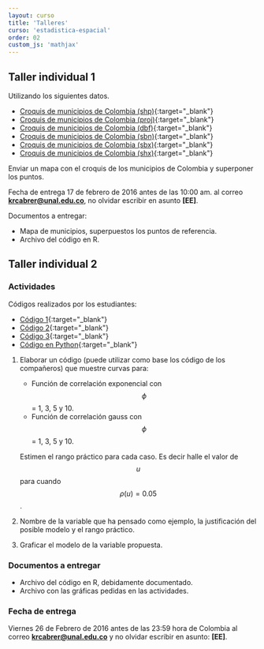 ```yaml
---
layout: curso
title: 'Talleres'
curso: 'estadistica-espacial'
order: 02
custom_js: 'mathjax'
---
```


## Taller individual 1

Utilizando los siguientes datos.

   - [Croquis de municipios de Colombia (shp)](./datos/COL_adm2.shp){:target="_blank"}
   - [Croquis de municipios de Colombia (proj)](./datos/COL_adm2.prj){:target="_blank"}
   - [Croquis de municipios de Colombia (dbf)](./datos/COL_adm2.dbf){:target="_blank"}
   - [Croquis de municipios de Colombia (sbn)](./datos/COL_adm2.sbn){:target="_blank"}
   - [Croquis de municipios de Colombia (sbx)](./datos/COL_adm2.sbx){:target="_blank"}
   - [Croquis de municipios de Colombia (shx)](./datos/COL_adm2.shx){:target="_blank"}

Enviar un mapa con el croquis de los municipios de Colombia y superponer los puntos.

Fecha de entrega 17 de febrero de 2016 antes de las 10:00 am. al correo 
**krcabrer@unal.edu.co**, no olvidar escribir en asunto **[EE]**.

Documentos a entregar:

 - Mapa de municipios, superpuestos los puntos de referencia.
 - Archivo del código en R.
 
## Taller individual 2

### Actividades
Códigos realizados por los estudiantes:
 
 - [Código 1](./datos/christian_matern.R){:target="_blank"}
 - [Código 2](./datos/función_matern.R){:target="_blank"}
 - [Código 3](./datos/JPVA_Clase6EstEsp_GrafExpGaus_19Feb2016.R){:target="_blank"}
 - [Código en Python](./datos/matern.py){:target="_blank"}
 
1. Elaborar un código (puede utilizar como base los código de los compañeros)
   que muestre curvas para:

   - Función de correlación exponencial con $$\phi$$ = 1, 3, 5 y 10.
   - Función de correlación gauss con $$\phi$$ = 1, 3, 5 y 10.
   
   Estimen el rango práctico para cada caso.
   Es decir halle el valor de $$u$$ para cuando $$\rho(u)=0.05$$.
   
2. Nombre de la variable que ha pensado como ejemplo, la justificación
   del posible modelo y el rango práctico.

3. Graficar el modelo de la variable propuesta.

### Documentos a entregar

   - Archivo del código en R, debidamente documentado.
   - Archivo con las gráficas pedidas en las actividades.

### Fecha de entrega

   Viernes 26 de Febrero de 2016 antes de las 23:59 hora de Colombia
   al correo **krcabrer@unal.edu.co** y  no olvidar escribir en asunto: **[EE]**.
   
   

      
      
